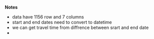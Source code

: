 __Notes__
- data have 1156 row and 7 columns
- start and end dates need to convert to datetime
- we can get travel time from diffrence between srart and end date
-